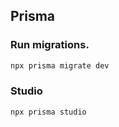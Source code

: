 ## Prisma

### Run migrations.

```sh
npx prisma migrate dev
```

### Studio

```sh
npx prisma studio
```